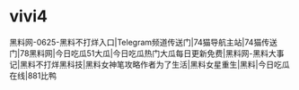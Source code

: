 # vivi4
黑料网-0625-黑料不打烊入口|Telegram频道传送门|74猫导航主站|74猫传送门|78黑料网|今日吃瓜51大瓜|今日吃瓜热门大瓜每日更新免费|黑料网-黑料大事记|黑料不打烊黑科技|黑料女神笔攻略作者为了生活|黑料女星重生|黑料|今日吃瓜在线|881比鸭
